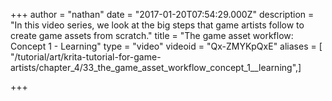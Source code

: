 +++
author = "nathan"
date = "2017-01-20T07:54:29.000Z"
description = "In this video series, we look at the big steps that game artists follow to create game assets from scratch."
title = "The game asset workflow: Concept 1 - Learning"
type = "video"
videoid = "Qx-ZMYKpQxE"
aliases = [ "/tutorial/art/krita-tutorial-for-game-artists/chapter_4/33_the_game_asset_workflow_concept_1__learning",]

+++